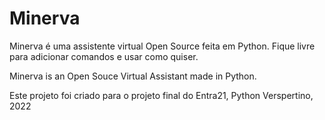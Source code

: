 # Minerva
Minerva é uma assistente virtual Open Source feita em Python. Fique livre para adicionar comandos e usar como quiser.

Minerva is an Open Souce Virtual Assistant made in Python.

Este projeto foi criado para o projeto final do Entra21, Python Verspertino, 2022
